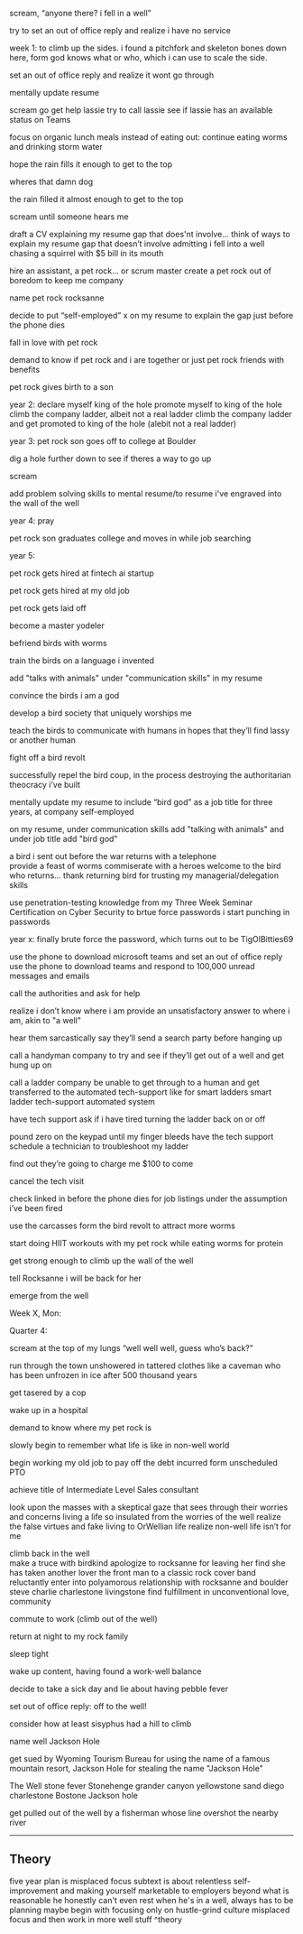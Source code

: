 
scream, “anyone there? i fell in a well” 

try to set an out of office reply and realize i have no service


week 1:  to climb up the sides. i found a pitchfork and skeleton bones down here, form god knows what or who, which i can use to scale the side. 

set an out of office reply and realize it wont go through 
 
mentally update resume 

scream go get help lassie 
try to call lassie 
see if lassie has an available status on Teams

focus on organic lunch meals instead of eating out:
continue eating worms and drinking storm water 

hope the rain fills it enough to get to the top

wheres that damn dog 

the rain filled it almost enough to get to the top 

scream until someone hears me 

draft a CV explaining my resume gap that does'nt involve...
think of ways to explain my resume gap that doesn’t involve admitting i fell into a well chasing a squirrel with $5 bill in its mouth 

hire an assistant, a pet rock...
or scrum master
create a pet rock out of boredom to keep me company 

name pet rock rocksanne

decide to put “self-employed” x on my resume to explain the gap just before the phone dies


fall in love with pet rock 

demand to know if pet rock and i are together or just pet rock friends with benefits 

pet rock gives birth to a son


year 2: declare myself king of the hole 
promote myself to king of the hole
climb the company ladder, albeit not a real ladder
climb the company ladder and get promoted to king of the hole (alebit not a real ladder)

year 3: pet rock son goes off to college at Boulder 

dig a hole further down to see if theres a way to go up 

scream

add problem solving skills to mental resume/to resume i've engraved into the wall of the well

year 4: pray 


pet rock son graduates college and moves in while job searching

year 5: 

pet rock gets hired at fintech ai startup 

pet rock gets hired at my old job

pet rock gets laid off 

become a master yodeler 

befriend birds with worms 



train the birds on a language i invented 

add "talks with animals" under "communication skills" in my resume

convince the birds i am a god 

develop a bird society that uniquely worships me

teach the birds to  communicate with humans in hopes that they’ll find lassy or another human 

fight off a bird revolt 

successfully repel the bird coup, in the process destroying the authoritarian theocracy i’ve built 

mentally update my resume  to include “bird god” as a job title for three years, at company self-employed 

on my resume, under communication skills add "talking with animals" and under job title add "bird god"

a bird i sent out before the war returns with a telephone  
provide a feast of worms commiserate with a heroes welcome to the bird who returns...
thank returning bird for trusting my managerial/delegation skills

use penetration-testing knowledge from my Three Week Seminar Certification on Cyber Security to brtue force passwords
i start punching in passwords 

year x: finally brute force the password, which turns out to be TigOlBitties69

use the phone to download microsoft teams and set an out of office reply 
use the phone to download teams and respond to 100,000 unread messages and emails

call the authorities and ask for help

realize i don’t know where i am 
provide an unsatisfactory answer to where i am, akin to "a well"

hear them sarcastically say they’ll send a search party before hanging up 

call a handyman company to try and see if they’ll get out of a well and get hung up on 

call a ladder company be unable to get through to a  human and get transferred to the automated tech-support like for smart ladders 
smart ladder tech-support automated system 

have tech support ask if i have tired turning the ladder back on or off

pound zero on the keypad until my finger bleeds
have the tech support schedule a technician to troubleshoot my ladder 

find out they’re going to charge me $100 to come 

cancel the tech visit 

check linked in before the phone dies for job listings under the assumption i’ve been fired 

use the carcasses form the bird  revolt to attract more worms

start doing HIIT  workouts with my pet rock while eating worms for protein 

get strong enough to climb up the wall of the well

tell Rocksanne i will be back for her

emerge from the well

Week X, Mon:

Quarter 4:

scream at the top of my lungs “well well well, guess who’s back?” 

run through the town unshowered in tattered clothes like a caveman who has been unfrozen in ice after 500 thousand years

get tasered by a cop 

wake up in a hospital 

demand to know where my pet rock is 

slowly begin to remember what  life is like in  non-well world 

begin working my old job to pay off the debt incurred form unscheduled PTO  

achieve title of Intermediate Level Sales consultant   

look upon the masses with a skeptical gaze that sees through their worries and concerns 
living a life so insulated from the worries of the well 
realize the false virtues and fake living to OrWellian life 
realize non-well life isn’t for me 

climb back in the well  
make a truce with birdkind
apologize to rocksanne for leaving her 
find she has taken another lover 
the front man to a classic rock cover band 
reluctantly enter into polyamorous relationship with rocksanne and boulder steve 
charlie charlestone
livingstone
find fulfillment in unconventional love, community

commute to work (climb out of the well)

return at night to my rock family 

sleep tight 

wake  up content, having found a work-well balance

decide to take a sick day and lie about having pebble fever 

set out of office reply: off to the well! 

consider how at least sisyphus had a hill to climb

name well Jackson Hole 

get sued by Wyoming Tourism Bureau for using the name of a famous mountain resort, Jackson Hole
for stealing the name "Jackson Hole"

The Well 
stone fever 
Stonehenge 
grander canyon 
yellowstone 
sand diego 
charlestone
Bostone
Jackson hole 


get pulled out of the well by a fisherman whose line overshot the nearby river 

-------
## Theory

five year plan is misplaced focus
subtext is about relentless self-improvement and making yourself marketable to employers beyond what is reasonable
 he honestly can't even rest when he's in a well, always has to be planning
 maybe begin with focusing only on hustle-grind culture misplaced focus and then work in more well stuff
^theory

